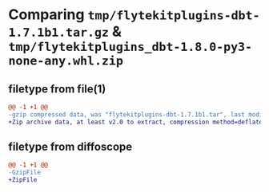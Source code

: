 # Comparing `tmp/flytekitplugins-dbt-1.7.1b1.tar.gz` & `tmp/flytekitplugins_dbt-1.8.0-py3-none-any.whl.zip`

## filetype from file(1)

```diff
@@ -1 +1 @@
-gzip compressed data, was "flytekitplugins-dbt-1.7.1b1.tar", last modified: Tue Jun 27 22:00:53 2023, max compression
+Zip archive data, at least v2.0 to extract, compression method=deflate
```

## filetype from diffoscope

```diff
@@ -1 +1 @@
-GzipFile
+ZipFile
```

